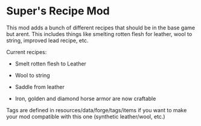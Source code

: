 # Super's Recipe Mod
This mod adds a bunch of different recipes that should be in the base game but arent. This includes things like smelting rotten flesh for leather, wool to string, improved lead recipe, etc.

Current recipes:

- Smelt rotten flesh to Leather

- Wool to string

- Saddle from leather

- Iron, golden and diamond horse armor are now craftable


Tags are defined in resources/data/forge/tags/items if you want to make your mod compatible with this one (synthetic leather/wool, etc.)